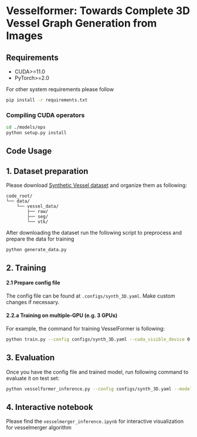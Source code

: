 # Vesselformer: Towards Complete 3D Vessel Graph Generation from Images

## Requirements
* CUDA>=11.0
* PyTorch>=2.0

For other system requirements please follow

```bash
pip install -r requirements.txt
```

### Compiling CUDA operators
```bash
cd ./models/ops
python setup.py install
```


## Code Usage

## 1. Dataset preparation

Please download [Synthetic Vessel dataset](https://github.com/giesekow/deepvesselnet/wiki/Datasets/) and organize them as following:

```
code_root/
└── data/
    └── vessel_data/
        ├── raw/
        ├── seg/
        └── vtk/
```

After downloading the dataset run the following script to preprocess and prepare the data for training
```
python generate_data.py
```

## 2. Training

#### 2.1 Prepare config file

The config file can be found at `.configs/synth_3D.yaml`. Make custom changes if necessary.

#### 2.2.a Training on multiple-GPU (e.g. 3 GPUs)

For example, the command for training VesselFormer is following:

```bash
python train.py --config configs/synth_3D.yaml --cuda_visible_device 0 1 2 --nproc_per_node 3
```

<!-- #### 2.2.b Training on slurm cluster (e.g. 3 GPUs)

If you are using slurm cluster, you can simply run the following command to train on 1 node:

```bash
srun -u --nodelist worker-1 --gres=gpu:3 -c 16 python train.py --config configs/synth_3D.yaml --nproc_per_node=3
``` -->

## 3. Evaluation

Once you have the config file and trained model, run following command to evaluate it on test set:

```bash
python vesselformer_inference.py --config configs/synth_3D.yaml --model ./trained_weights/last_checkpoint.pt --eval
```

## 4. Interactive notebook

Please find the `vesselmerger_inference.ipynb` for interactive visualization for vesselmerger algorithm